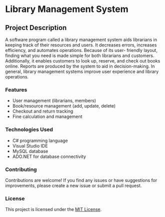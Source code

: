 # Library Management System
  
## Project Description
A software program called a library management system aids librarians
in keeping track of their resources and users. It decreases errors,
increases efficiency, and automates operations. Because of its user-
friendly layout, finding what you need is made simple for both librarians
and customers. Additionally, it enables customers to look up, reserve,
and check out books online. Reports are produced by the system to aid
in decision-making. In general, library management systems improve
user experience and library operations.

### Features

- User management (librarians, members)
- Book/resource management (add, update, delete)
- Checkout and return tracking
- Fine calculation and management

### Technologies Used

- C# programming language
- Visual Studio IDE
- MySQL database
- ADO.NET for database connectivity


### Contributing

Contributions are welcome! If you find any issues or have suggestions for improvements, please create a new issue or submit a pull request.

### License

This project is licensed under the [MIT License](LICENSE).
